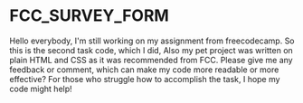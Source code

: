 # FCC_SURVEY_FORM
Hello everybody, I'm still working on my assignment from freecodecamp. So this is the second task code, which I did, Also my pet project was written on plain HTML and CSS as it was recommended from FCC. Please give me any feedback or comment, which can make my code more readable or more effective? For those who struggle how to accomplish the task, I hope my code might help!
